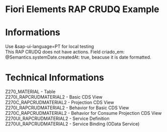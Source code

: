 # Fiori Elements RAP CRUDQ Example

# Informations

Use &sap-ui-language=PT for local testing  
This RAP CRUDQ does not have actions. Field criado_em: @Semantics.systemDate.createdAt: true, beacuse it is date formatted.

# Technical Informations

Z270_MATERIAL - Table  
Z270I_RAPCRUDMATERIAL2 - Basic CDS View  
Z270C_RAPCRUDMATERIAL2 - Projection CDS View  
Z270I_RAPCRUDMATERIAL2 - Behavior for Basic CDS View  
Z270C_RAPCRUDMATERIAL2 - Behavior for Consume Projection CDS View  
Z270UI_RAPCRUDMATERIAL2 - Service Definition  
Z270UI_RAPCRUDMATERIAL2 - Service Binding (OData Service)
